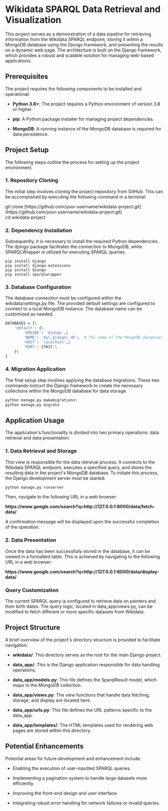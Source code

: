 # **Wikidata SPARQL Data Retrieval and Visualization**

This project serves as a demonstration of a data pipeline for retrieving information from the Wikidata SPARQL endpoint, storing it within a MongoDB database using the Djongo framework, and presenting the results on a dynamic web page. The architecture is built on the Django framework, which provides a robust and scalable solution for managing web-based applications.


## **Prerequisites**

The project requires the following components to be installed and operational:

- **Python 3.8+**: The project requires a Python environment of version 3.8 or higher.

- **pip**: A Python package installer for managing project dependencies.

- **MongoDB**: A running instance of the MongoDB database is required for data persistence.


## **Project Setup**

The following steps outline the process for setting up the project environment.


### **1. Repository Cloning**

The initial step involves cloning the project repository from GitHub. This can be accomplished by executing the following command in a terminal:

git clone \[https\://github.com/your-username/wikidata-project.git]\(https\://github.com/your-username/wikidata-project.git)\
cd wikidata-project


### **2. Dependency Installation**

Subsequently, it is necessary to install the required Python dependencies. The djongo package facilitates the connection to MongoDB, while SPARQLWrapper is utilized for executing SPARQL queries.

    pip install django
    pip install django-extensions
    pip install djongo
    pip install sparqlwrapper


### **3. Database Configuration**

The database connection must be configured within the wikidata/settings.py file. The provided default settings are configured to connect to a local MongoDB instance. The database name can be customized as needed.

```bash
DATABASES = {\
    'default': {\
        'ENGINE': 'djongo',\
        'NAME': 'my\_django\_db',  # The name of the MongoDB database\
        'HOST': 'localhost',\
        'PORT': 27017,\
    }\
}
```


### **4. Migration Application**

The final setup step involves applying the database migrations. These two commands instruct the Django framework to create the necessary collections within the MongoDB database for data storage.

```bash
python manage.py makemigrations\
python manage.py migrate
```

## **Application Usage**

The application's functionality is divided into two primary operations: data retrieval and data presentation.


### **1. Data Retrieval and Storage**

This view is responsible for the data retrieval process. It connects to the Wikidata SPARQL endpoint, executes a specified query, and stores the resulting data in the project's MongoDB database. To initiate this process, the Django development server must be started.

```bash
python manage.py runserver
```

Then, navigate to the following URL in a web browser:

**https\://www\.google.com/search?q=http\://127.0.0.1:8000/data/fetch-data/**

A confirmation message will be displayed upon the successful completion of the operation.


### **2. Data Presentation**

Once the data has been successfully stored in the database, it can be viewed in a formatted table. This is achieved by navigating to the following URL in a web browser:

**https\://www\.google.com/search?q=http\://127.0.0.1:8000/data/display-data/**


### **Query Customization**

The current SPARQL query is configured to retrieve data on painters and their birth dates. The query logic, located in data\_app/views.py, can be modified to fetch different or more specific datasets from Wikidata.


## **Project Structure**

A brief overview of the project's directory structure is provided to facilitate navigation.

- **wikidata/**: This directory serves as the root for the main Django project.

- **data\_app/**: This is the Django application responsible for data handling operations.

- **data\_app/models.py**: This file defines the SparqlResult model, which maps to the MongoDB collection.

- **data\_app/views.py**: The view functions that handle data fetching, storage, and display are located here.

- **data\_app/urls.py**: This file defines the URL patterns specific to the data\_app.

- **data\_app/templates/**: The HTML templates used for rendering web pages are stored within this directory.


## **Potential Enhancements**

Potential areas for future development and enhancement include:

- Enabling the execution of user-inputted SPARQL queries.

- Implementing a pagination system to handle large datasets more efficiently.

- Improving the front-end design and user interface.

- Integrating robust error handling for network failures or invalid queries.

